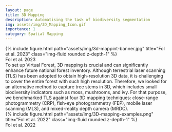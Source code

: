 ```yaml
---
layout: page
title: 3D Mapping 
description: Automatising the task of biodiversity segmentation
img: assets/img/3D_Mapping_Icon.gif
importance: 1
category: Spatial Mapping 
---
```

<div class="row">
    <div class="col-sm mt-3 mt-md-0">
        {% include figure.html path="assets/img/3d-mappint-banner.jpg" title="Fol et al. 2023" class="img-fluid rounded z-depth-1" %}
    </div>
</div>
<div class="caption">
    Fol et al. 2023
</div>
To set up Virtual Forest, 3D mapping is crucial and can significantly enhance future national forest inventory. Although terrestrial laser scanning (TLS) has been adopted to obtain high-resolution 3D data, it is challenging to cover the entire forest with such high resolution. Therefore, we looked for an alternative method to capture tree stems in 3D, which includes small biodiversity indicators such as moss, mushrooms, and ivy. For that purpose, we benchmarked TLS against four 3D mapping techniques: close-range photogrammetry (CRP), fish-eye photogrammetry (FEP), mobile laser scanning (MLS), and mixed-reality depth camera (MRDC).

<div class="row">
    <div class="col-sm mt-3 mt-md-0">
        {% include figure.html path="assets/img/3D-mapping-examples.png" title="Fol et al. 2022" class="img-fluid rounded z-depth-1" %}
    </div>
</div>
<div class="caption">
   Fol et al. 2022
</div>
